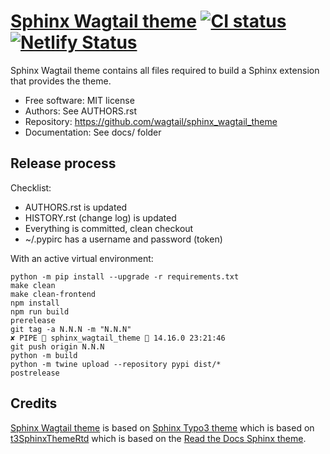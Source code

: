 # [Sphinx Wagtail theme](https://sphinx-wagtail-theme.netlify.app/) [![CI status](https://github.com/wagtail/sphinx_wagtail_theme/workflows/CI/badge.svg)](https://github.com/wagtail/sphinx_wagtail_theme/actions?query=workflow%3ACI) [![Netlify Status](https://api.netlify.com/api/v1/badges/82ecbf01-a706-4e92-8457-8a8726ca2123/deploy-status)](https://app.netlify.com/sites/sphinx-wagtail-theme/deploys)

Sphinx Wagtail theme contains all files required to build a Sphinx extension that provides the theme.

* Free software: MIT license
* Authors: See AUTHORS.rst
* Repository: https://github.com/wagtail/sphinx_wagtail_theme
* Documentation: See docs/ folder


## Release process

Checklist:

- AUTHORS.rst is updated
- HISTORY.rst (change log) is updated
- Everything is committed, clean checkout
- ~/.pypirc has a username and password (token)

With an active virtual environment:

    python -m pip install --upgrade -r requirements.txt
    make clean
    make clean-frontend
    npm install
    npm run build
    prerelease
    git tag -a N.N.N -m "N.N.N"                                                                                       ✘ PIPE  sphinx_wagtail_theme  14.16.0 23:21:46
    git push origin N.N.N
    python -m build
    python -m twine upload --repository pypi dist/*
    postrelease


## Credits

[Sphinx Wagtail theme](https://github.com/wagtail/sphinx_wagtail_theme) is based on [Sphinx Typo3 theme](https://github.com/TYPO3-Documentation/sphinx_typo3_theme) which is based on [t3SphinxThemeRtd](https://github.com/typo3-documentation/t3SphinxThemeRtd) which is based on the [Read the Docs Sphinx theme](https://github.com/readthedocs/sphinx_rtd_theme).
